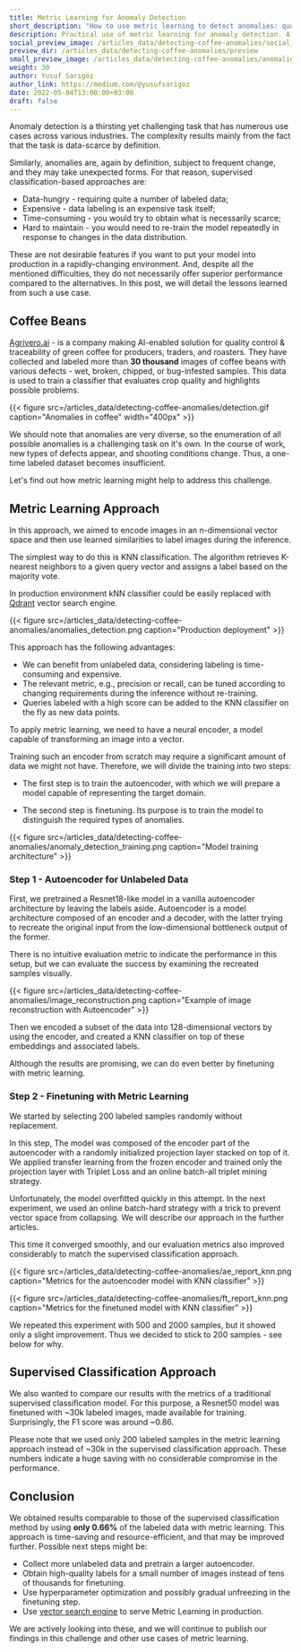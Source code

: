 ```yaml
---
title: Metric Learning for Anomaly Detection
short_description: "How to use metric learning to detect anomalies: quality assessment of coffee beans with just 200 labelled samples"
description: Practical use of metric learning for anomaly detection. A way to match the results of a classification-based approach with only ~0.6% of the labeled data.
social_preview_image: /articles_data/detecting-coffee-anomalies/social_preview.jpg
preview_dir: /articles_data/detecting-coffee-anomalies/preview
small_preview_image: /articles_data/detecting-coffee-anomalies/anomalies_icon.svg
weight: 30
author: Yusuf Sarıgöz
author_link: https://medium.com/@yusufsarigoz
date: 2022-05-04T13:00:00+03:00
draft: false
---
```


Anomaly detection is a thirsting yet challenging task that has numerous use cases across various industries.
The complexity results mainly from the fact that the task is data-scarce by definition.

Similarly, anomalies are, again by definition, subject to frequent change, and they may take unexpected forms.
For that reason, supervised classification-based approaches are:

* Data-hungry - requiring quite a number of labeled data;
* Expensive - data labeling is an expensive task itself;
* Time-consuming - you would try to obtain what is necessarily scarce;
* Hard to maintain - you would need to re-train the model repeatedly in response to changes in the data distribution.

These are not desirable features if you want to put your model into production in a rapidly-changing environment.
And, despite all the mentioned difficulties, they do not necessarily offer superior performance compared to the alternatives.
In this post, we will detail the lessons learned from such a use case.

## Coffee Beans

[Agrivero.ai](https://agrivero.ai/) - is a company making AI-enabled solution for quality control & traceability of green coffee for producers, traders, and roasters.
They have collected and labeled more than **30 thousand** images of coffee beans with various defects - wet, broken, chipped, or bug-infested samples.
This data is used to train a classifier that evaluates crop quality and highlights possible problems.

{{< figure src=/articles_data/detecting-coffee-anomalies/detection.gif caption="Anomalies in coffee" width="400px" >}}

We should note that anomalies are very diverse, so the enumeration of all possible anomalies is a challenging task on it's own.
In the course of work, new types of defects appear, and shooting conditions change. Thus, a one-time labeled dataset becomes insufficient.

Let's find out how metric learning might help to address this challenge.

## Metric Learning Approach

In this approach, we aimed to encode images in an n-dimensional vector space and then use learned similarities to label images during the inference.

The simplest way to do this is KNN classification.
The algorithm retrieves K-nearest neighbors to a given query vector and assigns a label based on the majority vote.

In production environment kNN classifier could be easily replaced with [Qdrant](https://github.com/qdrant/qdrant) vector search engine.

{{< figure src=/articles_data/detecting-coffee-anomalies/anomalies_detection.png caption="Production deployment" >}}

This approach has the following advantages:

* We can benefit from unlabeled data, considering labeling is time-consuming and expensive.
* The relevant metric, e.g., precision or recall, can be tuned according to changing requirements during the inference without re-training.
* Queries labeled with a high score can be added to the KNN classifier on the fly as new data points.

To apply metric learning, we need to have a neural encoder, a model capable of transforming an image into a vector.

Training such an encoder from scratch may require a significant amount of data we might not have. Therefore, we will divide the training into two steps:

* The first step is to train the autoencoder, with which we will prepare a model capable of representing the target domain.

* The second step is finetuning. Its purpose is to train the model to distinguish the required types of anomalies. 

{{< figure src=/articles_data/detecting-coffee-anomalies/anomaly_detection_training.png caption="Model training architecture" >}}


### Step 1 - Autoencoder for Unlabeled Data

First, we pretrained a Resnet18-like model in a vanilla autoencoder architecture by leaving the labels aside.
Autoencoder is a model architecture composed of an encoder and a decoder, with the latter trying to recreate the original input from the low-dimensional bottleneck output of the former.

There is no intuitive evaluation metric to indicate the performance in this setup, but we can evaluate the success by examining the recreated samples visually.

{{< figure src=/articles_data/detecting-coffee-anomalies/image_reconstruction.png caption="Example of image reconstruction with Autoencoder" >}}

Then we encoded a subset of the data into 128-dimensional vectors by using the encoder,
and created a KNN classifier on top of these embeddings and associated labels.

Although the results are promising, we can do even better by finetuning with metric learning.

### Step 2 - Finetuning with Metric Learning

We started by selecting 200 labeled samples randomly without replacement.

In this step, The model was composed of the encoder part of the autoencoder with a randomly initialized projection layer stacked on top of it.
We applied transfer learning from the frozen encoder and trained only the projection layer with Triplet Loss and an online batch-all triplet mining strategy.

Unfortunately, the model overfitted quickly in this attempt.
In the next experiment, we used an online batch-hard strategy with a trick to prevent vector space from collapsing.
We will describe our approach in the further articles.

This time it converged smoothly, and our evaluation metrics also improved considerably to match the supervised classification approach.

{{< figure src=/articles_data/detecting-coffee-anomalies/ae_report_knn.png caption="Metrics for the autoencoder model with KNN classifier" >}}

{{< figure src=/articles_data/detecting-coffee-anomalies/ft_report_knn.png caption="Metrics for the finetuned model with KNN classifier" >}}

We repeated this experiment with 500 and 2000 samples, but it showed only a slight improvement.
Thus we decided to stick to 200 samples - see below for why.

## Supervised Classification Approach
We also wanted to compare our results with the metrics of a traditional supervised classification model.
For this purpose, a Resnet50 model was finetuned with ~30k labeled images, made available for training.
Surprisingly, the F1 score was around ~0.86.

Please note that we used only 200 labeled samples in the metric learning approach instead of ~30k in the supervised classification approach.
These numbers indicate a huge saving with no considerable compromise in the performance.

## Conclusion
We obtained results comparable to those of the supervised classification method by using **only 0.66%** of the labeled data with metric learning.
This approach is time-saving and resource-efficient, and that may be improved further. Possible next steps might be:

- Collect more unlabeled data and pretrain a larger autoencoder.
- Obtain high-quality labels for a small number of images instead of tens of thousands for finetuning.
- Use hyperparameter optimization and possibly gradual unfreezing in the finetuning step.
- Use [vector search engine](https://github.com/qdrant/qdrant) to serve Metric Learning in production. 

We are actively looking into these, and we will continue to publish our findings in this challenge and other use cases of metric learning.
